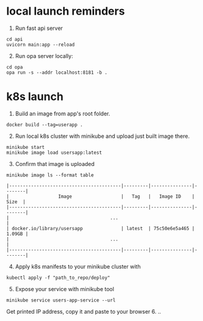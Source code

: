 # local launch reminders
1. Run fast api server
```shell
cd api
uvicorn main:app --reload
```
2. Run opa server locally: 
```shell
cd opa
opa run -s --addr localhost:8181 -b .
```


# k8s launch
1. Build an image from app's root folder.
```shell
docker build --tag=userapp .
```
2. Run local k8s cluster with minikube and upload just built image there.
```shell
minikube start
minikube image load usersapp:latest
```
3. Confirm that image is uploaded
```shell
minikube image ls --format table

|-----------------------------------------|---------|---------------|--------|
|                  Image                  |   Tag   |   Image ID    |  Size  |
|-----------------------------------------|---------|---------------|--------|
|                                     ...                                    |
| docker.io/library/usersapp              | latest  | 75c50e6e5a465 | 1.09GB |
|                                     ...                                    |
|-----------------------------------------|---------|---------------|--------|
```
4. Apply k8s manifests to your minikube cluster with
```shell
kubectl apply -f "path_to_repo/deploy"
```
5. Expose your service with minikube tool
```shell
minikube service users-app-service --url
```
Get printed IP address, copy it and paste to your browser
6. ..


